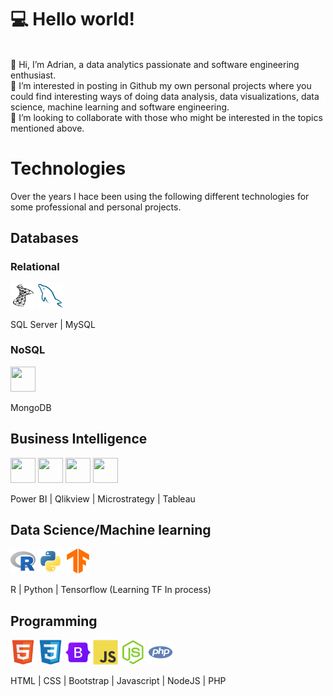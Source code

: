 # 💻 Hello world!
<br>
👋 Hi, I’m Adrian, a data analytics passionate and software engineering enthusiast.
<br>
👀 I’m interested in posting in Github my own personal projects where you could find interesting ways of doing data analysis, data visualizations, data science, machine learning and software engineering.
<!--🌱 I’m currently learning about nodejs, tensorflowjs.-->
<br>
💞️ I’m looking to collaborate with those who might be interested in the topics mentioned above. 
<!---
adrianrodriguez-io/adrianrodriguez-io is a ✨ special ✨ repository because its `README.md` (this file) appears on your GitHub profile.
You can click the Preview link to take a look at your changes.
--->

# Technologies

Over the years I hace been using the following different technologies for some professional and personal projects.

## Databases 

### Relational
<img width='40' height='40' src='https://github.com/devicons/devicon/blob/master/icons/microsoftsqlserver/microsoftsqlserver-plain.svg'></img>
<img width='40' height='40' src='https://github.com/devicons/devicon/blob/master/icons/mysql/mysql-plain.svg'></img>

SQL Server | MySQL

### NoSQL

<img width='40' height='40' src='https://www.svgrepo.com/show/303232/mongodb-logo.svg'></img>

MongoDB

## Business Intelligence 

<img width='40' height='40' src='https://encrypted-tbn0.gstatic.com/images?q=tbn:ANd9GcRy2o-r0ONVA0CO1sJXCUNWP21QbxCGIbuzL9RsrJ2mrA&s'></img>
<img width='40' height='40' src='https://encrypted-tbn0.gstatic.com/images?q=tbn:ANd9GcSkCTCvv2IwPQ7QDAUctPO8L5TzTMqdPEiMc7ncabtrog&s'></img>
<img width='40' height='40' src='https://encrypted-tbn0.gstatic.com/images?q=tbn:ANd9GcRbdZwSMLvGzBnm096Gv_HQPZ6E2nz9DIwcualunWEFxQ&s'></img>
<img width='40' height='40' src='https://encrypted-tbn0.gstatic.com/images?q=tbn:ANd9GcTaN9--2aOJz0yaOxy_sYh1hoKJuuzGEzIEo8LixXyFaQ&s'></img>

Power BI | Qlikview | Microstrategy | Tableau

## Data Science/Machine learning

<img width='40' height='40' src='https://github.com/devicons/devicon/blob/master/icons/r/r-original.svg'></img>
<img width='40' height='40' src='https://github.com/devicons/devicon/blob/master/icons/python/python-original.svg'></img>
<img width='40' height='40' src='https://github.com/devicons/devicon/blob/master/icons/tensorflow/tensorflow-original.svg'></img>

R | Python | Tensorflow (Learning TF In process)

## Programming

<img width='40' height='40' src='https://github.com/devicons/devicon/blob/master/icons/html5/html5-original.svg'></img>
<img width='40' height='40' src='https://github.com/devicons/devicon/blob/master/icons/css3/css3-original.svg'></img>
<img width='40' height='40' src='https://github.com/devicons/devicon/blob/master/icons/bootstrap/bootstrap-original.svg'></img>
<img width='40' height='40' src='https://github.com/devicons/devicon/blob/master/icons/javascript/javascript-original.svg'></img>
<img width='40' height='40' src='https://github.com/devicons/devicon/blob/master/icons/nodejs/nodejs-plain.svg'></img>
<img width='40' height='40' src='https://github.com/devicons/devicon/blob/master/icons/php/php-plain.svg'></img>

HTML | CSS | Bootstrap | Javascript | NodeJS | PHP

